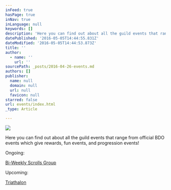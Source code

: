 ```yaml
---
inFeed: true
hasPage: true
inNav: true
inLanguage: null
keywords: []
description: 'Here you can find out about all the guild events that range from official BDO events which give rewards, fun events, and progression events!'
datePublished: '2016-05-05T14:44:55.831Z'
dateModified: '2016-05-05T14:44:53.873Z'
title: ''
author:
  - name: ''
    url: ''
sourcePath: _posts/2016-04-26-events.md
authors: []
publisher:
  name: null
  domain: null
  url: null
  favicon: null
starred: false
url: events/index.html
_type: Article

---
```

![](https://the-grid-user-content.s3-us-west-2.amazonaws.com/ad3d9282-b652-4bf4-9c39-27481b1cd750.jpg)

Here you can find out about all the guild events that range from official BDO events which give rewards, fun events, and progression events!

Ongoing:

[Bi-Weekly Scrolls Group][0]

Upcoming:

[Triathalon][1]

[0]: http://bit.ly/BDO_ScrollGroups
[1]: http://bit.ly/BDO_Triathalon